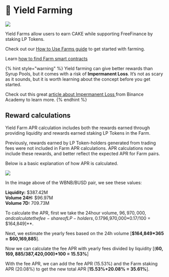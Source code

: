 # 🚜 Yield Farming

![](../../.gitbook/assets/docs-masthead-1-%20%282%29.png)

Yield Farms allow users to earn CAKE while supporting FreeFinance by staking LP Tokens.

Check out our [How to Use Farms guide](https://docs.pancakeswap.finance/products/yield-farming/how-to-use-farms) to get started with farming.

Learn [how to find Farm smart contracts](./)

{% hint style="warning" %}
Yield farming can give better rewards than Syrup Pools, but it comes with a risk of **Impermanent Loss**. It’s not as scary as it sounds, but it is worth learning about the concept before you get started.

Check out this great [article about Impermanent Loss ](https://academy.binance.com/en/articles/impermanent-loss-explained)from Binance Academy to learn more.
{% endhint %}

## Reward calculations

Yield Farm APR calculation includes both the rewards earned through providing liquidity and rewards earned staking LP Tokens in the Farm.

Previously, rewards earned by LP Token-holders generated from trading fees were not included in Farm APR calculations. APR calculations now include these rewards, and better reflect the expected APR for Farm pairs.

Below is a basic explanation of how APR is calculated.

![](https://lh4.googleusercontent.com/rJswz2qvCNTcODcClHxqlLpanSLsfbGtVw75MMPicBN1iKTKCuEYlPuoFAqskoy24DB9JBmATWb8dk3WmY1_BFDZoS94sWTBZhZrcnG711rC8ltDXPR3gdl8D50eWq_cfiBriKcl)

In the image above of the WBNB/BUSD pair, we see these values:

**Liquidity:** $387.42M  
**Volume 24H:** $96.97M  
**Volume 7D:** 709.73M

To calculate the APR, first we take the 24hour volume, $96,970,000, and calculate the fee-share of LP-holders, 0.17% \[**$96,970,000\*0.17/100 = $164,849\]**.

Next, we estimate the yearly fees based on the 24h volume \[**$164,849\*365 = $60,169,885**\].

Now we can calculate the fee APR with yearly fees divided by liquidity \[\(**$60,169,885/$387,420,000\)\*100 = 15.53%**\]

With the fee APR, we can add the fee APR \(15.53%\) and the Farm staking APR \(20.08%\) to get the new total APR \[**15.53%+20.08% = 35.61%**\].

